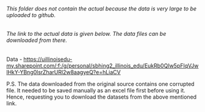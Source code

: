 ###### This folder does not contain the actual because the data is very large to be uploaded to github.

###### The link to the actual data is given below. The data files can be downloaded from there.

  Data - https://uillinoisedu-my.sharepoint.com/:f:/g/personal/sbhing2_illinois_edu/EukRb0QIw5pFlqVJwlHkY-YBng0lsrZharURl2w8aagyeQ?e=hLiaCV 
  
P.S. The data downloaded from the original source contains one corrupted file. It needed to be saved manually as an excel file first before using it. Hence, requesting you to download the datasets from the above mentioned link.